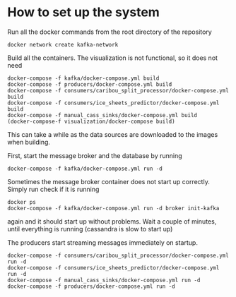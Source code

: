 # How to set up the system

Run all the docker commands from the root directory of the repository


```
docker network create kafka-network 
```

Build all the containers. The visualization is not functional, so it does not need
```
docker-compose -f kafka/docker-compose.yml build
docker-compose -f producers/docker-compose.yml build
docker-compose -f consumers/caribou_split_processor/docker-compose.yml build
docker-compose -f consumers/ice_sheets_predictor/docker-compose.yml build
docker-compose -f manual_cass_sinks/docker-compose.yml build
(docker-compose-f visualization/docker-compose build)
```
This can take a while as the data sources are downloaded to the images when building.

First, start the message broker and the database by running

```
docker-compose -f kafka/docker-compose.yml run -d 
```
Sometimes the message broker container does not start up correctly. Simply run
check if it is running
```
docker ps
docker-compose -f kafka/docker-compose.yml run -d broker init-kafka
```
again and it should start up without problems.
Wait a couple of minutes, until everything is running (cassandra is slow to start up)

The producers start streaming messages immediately on startup.
```
docker-compose -f consumers/caribou_split_processor/docker-compose.yml run -d
docker-compose -f consumers/ice_sheets_predictor/docker-compose.yml run -d
docker-compose -f manual_cass_sinks/docker-compose.yml run -d
docker-compose -f producers/docker-compose.yml run -d
```